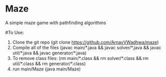 # Maze
A simple maze game with pathfinding algorithms

#To Use:
1. Clone the git repo (git clone https://github.com/ArnavVWadhwa/maze)
2. Compile all of the files (javac main/\*.java && javac solver/\*.java && javac util/\*.java && javac generator/\*.java) 
3. To remove class files: (rm main/\*.class && rm solver/\*.class && rm util/\*.class && rm generator/\*.class)
4. run main/Maze (java main/Maze)
